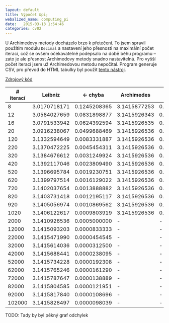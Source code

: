 ```yaml
---
layout: default
title: Výpočet &pi;
webalized_name: computing_pi
date:   2015-03-13 1:54:46
categories: cv02
---
```


U Archimedovy metody docházelo brzo k přetečení. To jsem spravil použitím modulu `Decimal` a nastavení jeho přesnosti na maximální počet iterací, což se ovšem očekavatelně podepsalo na době běhu programu &ndash; zato je ale přesnost Archimedovy metody snadno nastavitelná. Pro vyšší počet iterací jsem už Archimedovou metodu nepočítal. Program generuje CSV, pro převod do HTML tabulky byl použit [tento nástroj](http://www.convertcsv.com/csv-to-html.htm).

[Zdrojový kód](https://github.com/OndrejSlamecka/iv122/blob/gh-pages/assets/counting/pi.py)

<table class="table">
<thead>
	<tr>
		<th># iterací</th>
		<th>Leibniz</th>
		<th>&lt;- chyba</th>
		<th>Archimedes</th>
		<th>&lt;- chyba</th>
		<th>Monte Carlo</th>
		<th>&lt;- chyba</th>
	</tr>
</thead>

<tbody><tr><td>8</td>
<td>3.0170718171</td>
<td>0.1245208365</td>
<td>3.1415877253</td>
<td>0.0000049283</td>
<td>3.0000000000</td>
<td>0.1415926536</td>
</tr>
<tr><td>12</td>
<td>3.0584027659</td>
<td>0.0831898877</td>
<td>3.1415926343</td>
<td>0.0000000193</td>
<td>2.6666666667</td>
<td>0.4749259869</td>
</tr>
<tr><td>16</td>
<td>3.0791533942</td>
<td>0.0624392594</td>
<td>3.1415926535</td>
<td>0.0000000001</td>
<td>3.0000000000</td>
<td>0.1415926536</td>
</tr>
<tr><td>20</td>
<td>3.0916238067</td>
<td>0.0499688469</td>
<td>3.1415926536</td>
<td>0.0000000000</td>
<td>2.8000000000</td>
<td>0.3415926536</td>
</tr>
<tr><td>120</td>
<td>3.1332594649</td>
<td>0.0083331887</td>
<td>3.1415926536</td>
<td>0.0000000000</td>
<td>3.1666666667</td>
<td>0.0250740131</td>
</tr>
<tr><td>220</td>
<td>3.1370472225</td>
<td>0.0045454311</td>
<td>3.1415926536</td>
<td>0.0000000000</td>
<td>3.1454545455</td>
<td>0.0038618919</td>
</tr>
<tr><td>320</td>
<td>3.1384676612</td>
<td>0.0031249924</td>
<td>3.1415926536</td>
<td>0.0000000000</td>
<td>3.1375000000</td>
<td>0.0040926536</td>
</tr>
<tr><td>420</td>
<td>3.1392117046</td>
<td>0.0023809490</td>
<td>3.1415926536</td>
<td>0.0000000000</td>
<td>3.0761904762</td>
<td>0.0654021774</td>
</tr>
<tr><td>520</td>
<td>3.1396695784</td>
<td>0.0019230751</td>
<td>3.1415926536</td>
<td>0.0000000000</td>
<td>3.3461538462</td>
<td>0.2045611926</td>
</tr>
<tr><td>620</td>
<td>3.1399797514</td>
<td>0.0016129022</td>
<td>3.1415926536</td>
<td>0.0000000000</td>
<td>3.0774193548</td>
<td>0.0641732988</td>
</tr>
<tr><td>720</td>
<td>3.1402037654</td>
<td>0.0013888882</td>
<td>3.1415926536</td>
<td>0.0000000000</td>
<td>3.1000000000</td>
<td>0.0415926536</td>
</tr>
<tr><td>820</td>
<td>3.1403731418</td>
<td>0.0012195117</td>
<td>3.1415926536</td>
<td>0.0000000000</td>
<td>3.1268292683</td>
<td>0.0147633853</td>
</tr>
<tr><td>920</td>
<td>3.1405056974</td>
<td>0.0010869562</td>
<td>3.1415926536</td>
<td>0.0000000000</td>
<td>3.1695652174</td>
<td>0.0279725638</td>
</tr>
<tr><td>1020</td>
<td>3.1406122617</td>
<td>0.0009803919</td>
<td>3.1415926536</td>
<td>0.0000000000</td>
<td>3.1333333333</td>
<td>0.0082593203</td>
</tr>
<tr><td>2000</td>
<td>3.1410926536</td>
<td>0.0005000000</td>
<td>-</td>
<td>-</td>
<td>3.1120000000</td>
<td>0.0295926536</td>
</tr>
<tr><td>12000</td>
<td>3.1415093203</td>
<td>0.0000833333</td>
<td>-</td>
<td>-</td>
<td>3.1253333333</td>
<td>0.0162593203</td>
</tr>
<tr><td>22000</td>
<td>3.1415471990</td>
<td>0.0000454545</td>
<td>-</td>
<td>-</td>
<td>3.1514545455</td>
<td>0.0098618919</td>
</tr>
<tr><td>32000</td>
<td>3.1415614036</td>
<td>0.0000312500</td>
<td>-</td>
<td>-</td>
<td>3.1398750000</td>
<td>0.0017176536</td>
</tr>
<tr><td>42000</td>
<td>3.1415688441</td>
<td>0.0000238095</td>
<td>-</td>
<td>-</td>
<td>3.1566666667</td>
<td>0.0150740131</td>
</tr>
<tr><td>52000</td>
<td>3.1415734228</td>
<td>0.0000192308</td>
<td>-</td>
<td>-</td>
<td>3.1438461538</td>
<td>0.0022535003</td>
</tr>
<tr><td>62000</td>
<td>3.1415765246</td>
<td>0.0000161290</td>
<td>-</td>
<td>-</td>
<td>3.1249032258</td>
<td>0.0166894278</td>
</tr>
<tr><td>72000</td>
<td>3.1415787647</td>
<td>0.0000138889</td>
<td>-</td>
<td>-</td>
<td>3.1378888889</td>
<td>0.0037037647</td>
</tr>
<tr><td>82000</td>
<td>3.1415804585</td>
<td>0.0000121951</td>
<td>-</td>
<td>-</td>
<td>3.1397560976</td>
<td>0.0018365560</td>
</tr>
<tr><td>92000</td>
<td>3.1415817840</td>
<td>0.0000108696</td>
<td>-</td>
<td>-</td>
<td>3.1445652174</td>
<td>0.0029725638</td>
</tr>
<tr><td>102000</td>
<td>3.1415828497</td>
<td>0.0000098039</td>
<td>-</td>
<td>-</td>
<td>3.1354117647</td>
<td>0.0061808889</td>
</tr>
</tbody></table>

<p>TODO: Tady by byl pěkný graf odchylek</p>

<!--

8;3.0170718171;0.1245208365;3.1415877253;0.0000049283;3.0000000000;0.1415926536
12;3.0584027659;0.0831898877;3.1415926343;0.0000000193;2.6666666667;0.4749259869
16;3.0791533942;0.0624392594;3.1415926535;0.0000000001;3.0000000000;0.1415926536
20;3.0916238067;0.0499688469;3.1415926536;0.0000000000;2.8000000000;0.3415926536
120;3.1332594649;0.0083331887;3.1415926536;0.0000000000;3.1666666667;0.0250740131
220;3.1370472225;0.0045454311;3.1415926536;0.0000000000;3.1454545455;0.0038618919
320;3.1384676612;0.0031249924;3.1415926536;0.0000000000;3.1375000000;0.0040926536
420;3.1392117046;0.0023809490;3.1415926536;0.0000000000;3.0761904762;0.0654021774
520;3.1396695784;0.0019230751;3.1415926536;0.0000000000;3.3461538462;0.2045611926
620;3.1399797514;0.0016129022;3.1415926536;0.0000000000;3.0774193548;0.0641732988
720;3.1402037654;0.0013888882;3.1415926536;0.0000000000;3.1000000000;0.0415926536
820;3.1403731418;0.0012195117;3.1415926536;0.0000000000;3.1268292683;0.0147633853
920;3.1405056974;0.0010869562;3.1415926536;0.0000000000;3.1695652174;0.0279725638
1020;3.1406122617;0.0009803919;3.1415926536;0.0000000000;3.1333333333;0.0082593203
2000;3.1410926536;0.0005000000;-;-;3.1120000000;0.0295926536
12000;3.1415093203;0.0000833333;-;-;3.1253333333;0.0162593203
22000;3.1415471990;0.0000454545;-;-;3.1514545455;0.0098618919
32000;3.1415614036;0.0000312500;-;-;3.1398750000;0.0017176536
42000;3.1415688441;0.0000238095;-;-;3.1566666667;0.0150740131
52000;3.1415734228;0.0000192308;-;-;3.1438461538;0.0022535003
62000;3.1415765246;0.0000161290;-;-;3.1249032258;0.0166894278
72000;3.1415787647;0.0000138889;-;-;3.1378888889;0.0037037647
82000;3.1415804585;0.0000121951;-;-;3.1397560976;0.0018365560
92000;3.1415817840;0.0000108696;-;-;3.1445652174;0.0029725638
102000;3.1415828497;0.0000098039;-;-;3.1354117647;0.0061808889

-->